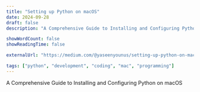 ```yaml
---
title: "Setting up Python on macOS"
date: 2024-09-28
draft: false
description: "A Comprehensive Guide to Installing and Configuring Python on macOS"

showWordCount: false
showReadingTime: false

externalUrl: "https://medium.com/@yaseenyounus/setting-up-python-on-mac-c030e0f99bf1"

tags: ["python", "development", "coding", "mac", "programming"]
---
```


A Comprehensive Guide to Installing and Configuring Python on macOS
